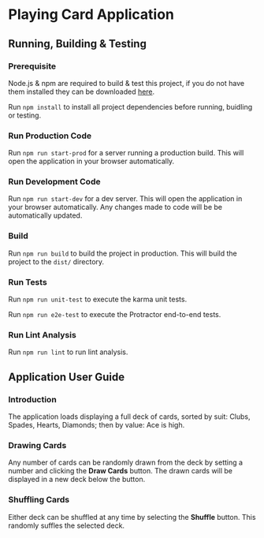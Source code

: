 # Playing Card Application

## Running, Building & Testing

### Prerequisite

Node.js & npm are required to build & test this project, if you do not have them installed they can be downloaded [here](https://nodejs.org/en/).

Run `npm install` to install all project dependencies before running, buidling or testing. 

### Run Production Code
Run `npm run start-prod` for a server running a production build. This will open the application in your browser automatically.
 
### Run Development Code
Run `npm run start-dev` for a dev server. 
This will open the application in your browser automatically. 
Any changes made to code will be be automatically updated.
 
### Build
 
Run `npm run build` to build the project in production. 
This will build the project to the `dist/` directory. 
 
### Run Tests
 
Run `npm run unit-test` to execute the karma unit tests.
 
Run `npm run e2e-test` to execute the Protractor end-to-end tests.

### Run Lint Analysis
Run `npm run lint` to run lint analysis.

## Application User Guide

### Introduction

The application loads displaying a full deck of cards, sorted by suit: Clubs, Spades, Hearts, Diamonds; then by value: Ace is high. 

### Drawing Cards

Any number of cards can be randomly drawn from the deck by setting a number and clicking the **Draw Cards** button. The drawn cards will be displayed in a new deck below the button.

### Shuffling Cards

Either deck can be shuffled at any time by selecting the **Shuffle** button. This randomly suffles the selected deck.
